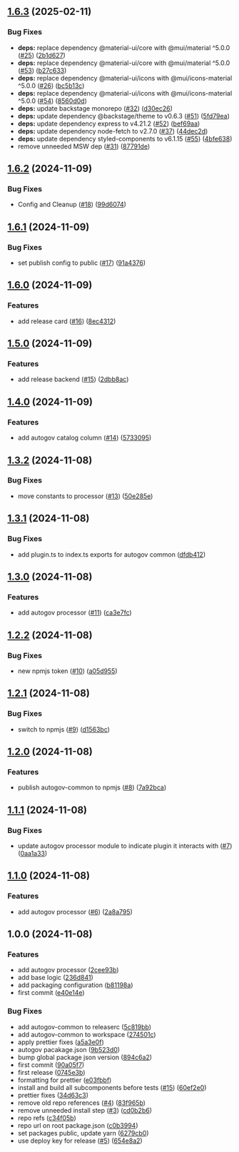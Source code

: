 ## [1.6.3](https://github.com/liatrio/backstage-plugin-autogov/compare/v1.6.2...v1.6.3) (2025-02-11)

### Bug Fixes

* **deps:** replace dependency @material-ui/core with @mui/material ^5.0.0 ([#25](https://github.com/liatrio/backstage-plugin-autogov/issues/25)) ([2b1d627](https://github.com/liatrio/backstage-plugin-autogov/commit/2b1d6270a22316ab3e39275801e35319d5cc55cb))
* **deps:** replace dependency @material-ui/core with @mui/material ^5.0.0 ([#53](https://github.com/liatrio/backstage-plugin-autogov/issues/53)) ([b27c633](https://github.com/liatrio/backstage-plugin-autogov/commit/b27c63370df6e2662eaa8ab75328744a73d9c5c7))
* **deps:** replace dependency @material-ui/icons with @mui/icons-material ^5.0.0 ([#26](https://github.com/liatrio/backstage-plugin-autogov/issues/26)) ([bc5b13c](https://github.com/liatrio/backstage-plugin-autogov/commit/bc5b13c2b07d32c91c2dd15a7000d8a51b9e1ccb))
* **deps:** replace dependency @material-ui/icons with @mui/icons-material ^5.0.0 ([#54](https://github.com/liatrio/backstage-plugin-autogov/issues/54)) ([8560d0d](https://github.com/liatrio/backstage-plugin-autogov/commit/8560d0d1613da00f3a3a6360171f9e8ab9eee99e))
* **deps:** update backstage monorepo ([#32](https://github.com/liatrio/backstage-plugin-autogov/issues/32)) ([d30ec26](https://github.com/liatrio/backstage-plugin-autogov/commit/d30ec26f7c90f3880efc1f5c65a437879556a2fa))
* **deps:** update dependency @backstage/theme to v0.6.3 ([#51](https://github.com/liatrio/backstage-plugin-autogov/issues/51)) ([5fd79ea](https://github.com/liatrio/backstage-plugin-autogov/commit/5fd79ea98b1709a2aa3daed6ee8f5ba6c0b14b16))
* **deps:** update dependency express to v4.21.2 ([#52](https://github.com/liatrio/backstage-plugin-autogov/issues/52)) ([bef69aa](https://github.com/liatrio/backstage-plugin-autogov/commit/bef69aa6b065aeadec15bc5efbda6df059cc5d08))
* **deps:** update dependency node-fetch to v2.7.0 ([#37](https://github.com/liatrio/backstage-plugin-autogov/issues/37)) ([44dec2d](https://github.com/liatrio/backstage-plugin-autogov/commit/44dec2df372451067d76d7540a60d203a1a8ee82))
* **deps:** update dependency styled-components to v6.1.15 ([#55](https://github.com/liatrio/backstage-plugin-autogov/issues/55)) ([4bfe638](https://github.com/liatrio/backstage-plugin-autogov/commit/4bfe6384f226a41bb957320518f725cbeebdefd5))
* remove unneeded MSW dep ([#31](https://github.com/liatrio/backstage-plugin-autogov/issues/31)) ([87791de](https://github.com/liatrio/backstage-plugin-autogov/commit/87791dee32eeb70e03c7a395c3358b8f4407cd75))

## [1.6.2](https://github.com/liatrio/backstage-plugin-autogov/compare/v1.6.1...v1.6.2) (2024-11-09)

### Bug Fixes

* Config and Cleanup ([#18](https://github.com/liatrio/backstage-plugin-autogov/issues/18)) ([99d6074](https://github.com/liatrio/backstage-plugin-autogov/commit/99d6074de1da3a0101adba57763a0b87d0fd8f19))

## [1.6.1](https://github.com/liatrio/backstage-plugin-autogov/compare/v1.6.0...v1.6.1) (2024-11-09)

### Bug Fixes

* set publish config to public ([#17](https://github.com/liatrio/backstage-plugin-autogov/issues/17)) ([91a4376](https://github.com/liatrio/backstage-plugin-autogov/commit/91a4376d874a245e826235e9b258c5aeed45e23b))

## [1.6.0](https://github.com/liatrio/backstage-plugin-autogov/compare/v1.5.0...v1.6.0) (2024-11-09)

### Features

* add release card ([#16](https://github.com/liatrio/backstage-plugin-autogov/issues/16)) ([8ec4312](https://github.com/liatrio/backstage-plugin-autogov/commit/8ec43124768b27b8e09d7d0bb03286002f6734a1))

## [1.5.0](https://github.com/liatrio/backstage-plugin-autogov/compare/v1.4.0...v1.5.0) (2024-11-09)

### Features

* add release backend ([#15](https://github.com/liatrio/backstage-plugin-autogov/issues/15)) ([2dbb8ac](https://github.com/liatrio/backstage-plugin-autogov/commit/2dbb8ac0965a56f1639da4f2876406bf92ecc2aa))

## [1.4.0](https://github.com/liatrio/backstage-plugin-autogov/compare/v1.3.2...v1.4.0) (2024-11-09)

### Features

* add autogov catalog column ([#14](https://github.com/liatrio/backstage-plugin-autogov/issues/14)) ([5733095](https://github.com/liatrio/backstage-plugin-autogov/commit/5733095cf1d48d2bc4d4314a18e2256c134a1dc1))

## [1.3.2](https://github.com/liatrio/backstage-plugin-autogov/compare/v1.3.1...v1.3.2) (2024-11-08)

### Bug Fixes

* move constants to processor ([#13](https://github.com/liatrio/backstage-plugin-autogov/issues/13)) ([50e285e](https://github.com/liatrio/backstage-plugin-autogov/commit/50e285e402499e0c64433850a5e3dd32769587d0))

## [1.3.1](https://github.com/liatrio/backstage-plugin-autogov/compare/v1.3.0...v1.3.1) (2024-11-08)

### Bug Fixes

* add plugin.ts to index.ts exports for autogov common ([dfdb412](https://github.com/liatrio/backstage-plugin-autogov/commit/dfdb4123e30aab4369c8ea59e95950fd1f7fa779))

## [1.3.0](https://github.com/liatrio/backstage-plugin-autogov/compare/v1.2.2...v1.3.0) (2024-11-08)

### Features

* add autogov processor ([#11](https://github.com/liatrio/backstage-plugin-autogov/issues/11)) ([ca3e7fc](https://github.com/liatrio/backstage-plugin-autogov/commit/ca3e7fc4cc6800024d9b4b4b8dc56add9698bbfa))

## [1.2.2](https://github.com/liatrio/backstage-plugin-autogov/compare/v1.2.1...v1.2.2) (2024-11-08)

### Bug Fixes

* new npmjs token ([#10](https://github.com/liatrio/backstage-plugin-autogov/issues/10)) ([a05d955](https://github.com/liatrio/backstage-plugin-autogov/commit/a05d955227ab418c6487a278d41278dce939e528))

## [1.2.1](https://github.com/liatrio/backstage-plugin-autogov/compare/v1.2.0...v1.2.1) (2024-11-08)

### Bug Fixes

* switch to npmjs ([#9](https://github.com/liatrio/backstage-plugin-autogov/issues/9)) ([d1563bc](https://github.com/liatrio/backstage-plugin-autogov/commit/d1563bc81a9c3f2942794fe4f0ad33442e01265d))

## [1.2.0](https://github.com/liatrio/backstage-plugin-autogov/compare/v1.1.1...v1.2.0) (2024-11-08)

### Features

* publish autogov-common to npmjs ([#8](https://github.com/liatrio/backstage-plugin-autogov/issues/8)) ([7a92bca](https://github.com/liatrio/backstage-plugin-autogov/commit/7a92bca7151bc1807ef4880eecdce38bdf951d6e))

## [1.1.1](https://github.com/liatrio/backstage-plugin-autogov/compare/v1.1.0...v1.1.1) (2024-11-08)

### Bug Fixes

* update autogov processor module to indicate plugin it interacts with ([#7](https://github.com/liatrio/backstage-plugin-autogov/issues/7)) ([0aa1a33](https://github.com/liatrio/backstage-plugin-autogov/commit/0aa1a3346dd23ae1a608d52eaf7fedb37b9d308f))

## [1.1.0](https://github.com/liatrio/backstage-plugin-autogov/compare/v1.0.0...v1.1.0) (2024-11-08)

### Features

* add autogov processor ([#6](https://github.com/liatrio/backstage-plugin-autogov/issues/6)) ([2a8a795](https://github.com/liatrio/backstage-plugin-autogov/commit/2a8a7958b83b7fbcb888d93c9a03935d6266e1d7))

## 1.0.0 (2024-11-08)

### Features

* add autogov processor ([2cee93b](https://github.com/liatrio/backstage-plugin-autogov/commit/2cee93beb0479de60a4b89126212d63c28c4a921))
* add base logic ([236d841](https://github.com/liatrio/backstage-plugin-autogov/commit/236d84167cbcb98abe4b1f9ca80239cc611297b2))
* add packaging configuration ([b81198a](https://github.com/liatrio/backstage-plugin-autogov/commit/b81198a96390fac9feeabbadbfa076e5ec987976))
* first commit ([e40e14e](https://github.com/liatrio/backstage-plugin-autogov/commit/e40e14eac82c14156bbe86a05fb265e474809b36))

### Bug Fixes

* add autogov-common to releaserc ([5c819bb](https://github.com/liatrio/backstage-plugin-autogov/commit/5c819bb8beb932fe29a5fddd3c0c077925d1d744))
* add autogov-common to workspace ([274501c](https://github.com/liatrio/backstage-plugin-autogov/commit/274501ca43d0067e965c3db45e6c088a2f0653dc))
* apply prettier fixes ([a5a3e0f](https://github.com/liatrio/backstage-plugin-autogov/commit/a5a3e0fba9162f42c3b3f81e61f9afd8975f1206))
* autogov pacakage.json ([9b523d0](https://github.com/liatrio/backstage-plugin-autogov/commit/9b523d0e7fb463215c931ea40f52212387cc0f93))
* bump global package json version ([894c6a2](https://github.com/liatrio/backstage-plugin-autogov/commit/894c6a29d937f5535c3230bcec9f1e90360b6a8d))
* first commit ([90a05f7](https://github.com/liatrio/backstage-plugin-autogov/commit/90a05f76b6ad3d40a829a4f0d1f8a4e46ee79189))
* first release ([0745e3b](https://github.com/liatrio/backstage-plugin-autogov/commit/0745e3b50c1cf0082c537f8a3d33a327e7f38462))
* formatting for prettier ([e03fbbf](https://github.com/liatrio/backstage-plugin-autogov/commit/e03fbbf79940fcea57b49501574f0778e9908f9d))
* install and build all subcomponents before tests ([#15](https://github.com/liatrio/backstage-plugin-autogov/issues/15)) ([60ef2e0](https://github.com/liatrio/backstage-plugin-autogov/commit/60ef2e02e8daa5cf0cd8e1e1e8e664ad13690a0e))
* prettier fixes ([34d63c3](https://github.com/liatrio/backstage-plugin-autogov/commit/34d63c38b01ec3034ec6b7d517a238c60d723a9a))
* remove old repo references ([#4](https://github.com/liatrio/backstage-plugin-autogov/issues/4)) ([83f965b](https://github.com/liatrio/backstage-plugin-autogov/commit/83f965bcd3b85efc0eebde3bef46a98132f0ac44))
* remove unneeded install step ([#3](https://github.com/liatrio/backstage-plugin-autogov/issues/3)) ([cd0b2b6](https://github.com/liatrio/backstage-plugin-autogov/commit/cd0b2b6733d79d20826d44cc37ba287bb08630d5))
* repo refs ([c34f05b](https://github.com/liatrio/backstage-plugin-autogov/commit/c34f05bf98a3b2aeca1221c767d58547222b2f75))
* repo url on root package.json ([c0b3994](https://github.com/liatrio/backstage-plugin-autogov/commit/c0b39941a2df85ecbe69d9108e6d373e051f2662))
* set packages public, update yarn ([6279cb0](https://github.com/liatrio/backstage-plugin-autogov/commit/6279cb06601a8390d74a46cd553b4b13c9aad293))
* use deploy key for release ([#5](https://github.com/liatrio/backstage-plugin-autogov/issues/5)) ([654e8a2](https://github.com/liatrio/backstage-plugin-autogov/commit/654e8a2d106aaacee55d6900547bd31d518407da))

